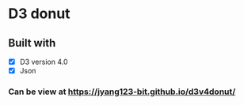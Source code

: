 # D3 donut 

Built with 
----
- [x] D3 version 4.0
- [x] Json

### Can be view at https://jyang123-bit.github.io/d3v4donut/
